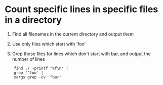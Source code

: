 # Count specific lines in specific files in a directory

1. Find all filenames in the current directory and output them

2. Use only files which start with 'foo'

3. Grep those files for lines which don't start with bar, and output the number of lines
   
```
    find ./ -printf "%f\n" |
    grep '^foo' |
    xargs grep -cv '^bar'
```

